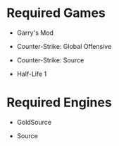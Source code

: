 # Required Games

- Garry's Mod

- Counter-Strike: Global Offensive

- Counter-Strike: Source

- Half-Life 1

# Required Engines

- GoldSource

- Source
